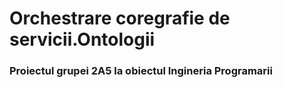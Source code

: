 # Orchestrare coregrafie de servicii.Ontologii
### Proiectul grupei 2A5 la obiectul Ingineria Programarii
